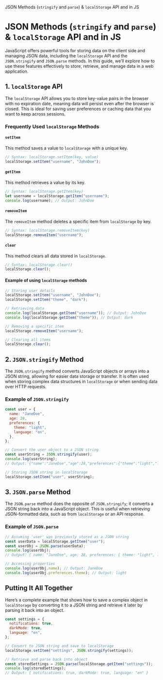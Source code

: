 JSON Methods (`stringify` and `parse`) & `localStorage` API and in JS

# JSON Methods (`stringify` and `parse`) & `localStorage` API and in JS

JavaScript offers powerful tools for storing data on the client side and managing JSON data, including the `localStorage` API and the `JSON.stringify` and `JSON.parse` methods. In this guide, we’ll explore how to use these features effectively to store, retrieve, and manage data in a web application.

## 1. `localStorage` API

The `localStorage` API allows you to store key-value pairs in the browser with no expiration date, meaning data will persist even after the browser is closed. This is ideal for saving user preferences or caching data that you want to keep across sessions.

### Frequently Used `localStorage` Methods

#### `setItem`

This method saves a value to `localStorage` with a unique key.

```javascript
// Syntax: localStorage.setItem(key, value)
localStorage.setItem("username", "JohnDoe");
```

#### `getItem`

This method retrieves a value by its key.

```javascript
// Syntax: localStorage.getItem(key)
let username = localStorage.getItem("username");
console.log(username); // Output: JohnDoe
```

#### `removeItem`

The `removeItem` method deletes a specific item from `localStorage` by key.

```javascript
// Syntax: localStorage.removeItem(key)
localStorage.removeItem("username");
```

#### `clear`

This method clears all data stored in `localStorage`.

```javascript
// Syntax: localStorage.clear()
localStorage.clear();
```

#### Example of using `localStorage` methods

```javascript
// Storing user details
localStorage.setItem("username", "JohnDoe");
localStorage.setItem("theme", "dark");

// Retrieving data
console.log(localStorage.getItem("username")); // Output: JohnDoe
console.log(localStorage.getItem("theme")); // Output: dark

// Removing a specific item
localStorage.removeItem("username");

// Clearing all items
localStorage.clear();
```

## 2. `JSON.stringify` Method

The `JSON.stringify` method converts JavaScript objects or arrays into a JSON string, allowing for easier data storage or transfer. It is often used when storing complex data structures in `localStorage` or when sending data over HTTP requests.

### Example of `JSON.stringify`

```javascript
const user = {
  name: "JaneDoe",
  age: 28,
  preferences: {
    theme: "light",
    language: "en",
  },
};

// Convert the user object to a JSON string
const userString = JSON.stringify(user);
console.log(userString);
// Output: {"name":"JaneDoe","age":28,"preferences":{"theme":"light","language":"en"}}

// Storing JSON string in localStorage
localStorage.setItem("user", userString);
```

## 3. `JSON.parse` Method

The `JSON.parse` method does the opposite of `JSON.stringify`; it converts a JSON string back into a JavaScript object. This is useful when retrieving JSON-formatted data, such as from `localStorage` or an API response.

### Example of `JSON.parse`

```javascript
// Assuming 'user' was previously stored as a JSON string
const userData = localStorage.getItem("user");
const userObj = JSON.parse(userData);
console.log(userObj);
// Output: { name: "JaneDoe", age: 28, preferences: { theme: "light", language: "en" } }

// Accessing properties
console.log(userObj.name); // Output: JaneDoe
console.log(userObj.preferences.theme); // Output: light
```

## Putting It All Together

Here’s a complete example that shows how to save a complex object in `localStorage` by converting it to a JSON string and retrieve it later by parsing it back into an object.

```javascript
const settings = {
  notifications: true,
  darkMode: true,
  language: "en",
};

// Convert to JSON string and save to localStorage
localStorage.setItem("settings", JSON.stringify(settings));

// Retrieve and parse back into object
const storedSettings = JSON.parse(localStorage.getItem("settings"));
console.log(storedSettings);
// Output: { notifications: true, darkMode: true, language: "en" }
```
